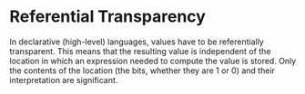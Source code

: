 # Referential Transparency


In declarative (high-level) languages, values have to be referentially transparent. This means that the resulting value is independent of the location in which an expression needed to compute the value is stored. Only the contents of the location (the bits, whether they are 1 or 0) and their interpretation are significant.

